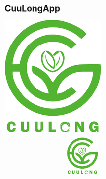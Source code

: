 # CuuLongApp

![alt text](https://github.com/ThanhHau99/CuuLongApp/blob/main/app_mobile/assets/images/logo.png)

<p align="center">
  <img src="https://github.com/ThanhHau99/CuuLongApp/blob/main/app_mobile/assets/images/logo.png" width="100" hight = "100">
 
</p>
